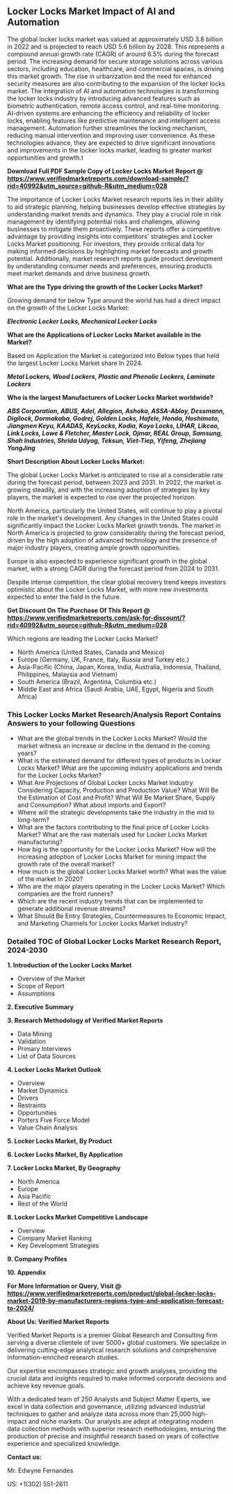 <h2>Locker Locks Market Impact of AI and Automation</h2>The global locker locks market was valued at approximately USD 3.8 billion in 2022 and is projected to reach USD 5.6 billion by 2028. This represents a compound annual growth rate (CAGR) of around 6.5% during the forecast period. The increasing demand for secure storage solutions across various sectors, including education, healthcare, and commercial spaces, is driving this market growth. The rise in urbanization and the need for enhanced security measures are also contributing to the expansion of the locker locks market. The integration of AI and automation technologies is transforming the locker locks industry by introducing advanced features such as biometric authentication, remote access control, and real-time monitoring. AI-driven systems are enhancing the efficiency and reliability of locker locks, enabling features like predictive maintenance and intelligent access management. Automation further streamlines the locking mechanism, reducing manual intervention and improving user convenience. As these technologies advance, they are expected to drive significant innovations and improvements in the locker locks market, leading to greater market opportunities and growth.t</p><p id="" class=""><strong>Download Full PDF Sample Copy of Locker Locks Market Report @ <a href="https://www.verifiedmarketreports.com/download-sample/?rid=40992&utm_source=github-R&utm_medium=028" target="_blank">https://www.verifiedmarketreports.com/download-sample/?rid=40992&utm_source=github-R&utm_medium=028</a></strong></p><p>The importance of&nbsp;Locker Locks Market research reports lies in their ability to aid strategic planning, helping businesses develop effective strategies by understanding market trends and dynamics. They play a crucial role in risk management by identifying potential risks and challenges, allowing businesses to mitigate them proactively. These reports offer a competitive advantage by providing insights into competitors' strategies and Locker Locks Market positioning. For investors, they provide critical data for making informed decisions by highlighting market forecasts and growth potential. Additionally, market research reports guide product development by understanding consumer needs and preferences, ensuring products meet market demands and drive business growth.</p><p><strong>What are the&nbsp;Type driving the growth of the Locker Locks Market?</strong></p><p id="" class="">Growing demand for below Type around the world has had a direct impact on the growth of the Locker Locks Market:</p><em><strong>Electronic Locker Locks, Mechanical Locker Locks</strong></em></p><strong>What are the&nbsp;Applications&nbsp;of Locker Locks Market available in the Market?</strong></p><p id="" class="">Based on Application the Market is categorized into Below types that held the largest Locker Locks Market share In 2024.</p><em><strong>Metal Lockers, Wood Lockers, Plastic and Phenolic Lockers, Laminate Lockers</strong></em></p><strong>Who is the largest Manufacturers of Locker Locks Market worldwide?</strong></p><p><em><strong>ABS Corporation, ABUS, Adel, Allegion, Ashoka, ASSA-Abloy, Dessmann, Digilock, Dormakaba, Godrej, Golden Locks, Hafele, Honda, Hoshimoto, Jiangmen Keyu, KAADAS, KeyLocks, Kodia, Koyo Locks, LIHAR, Likcoo, Link Locks, Lowe & Fletcher, Master Lock, Ojmar, REAL Group, Samsung, Shah Industries, Shrida Udyog, Teksun, Viet-Tiep, Yifeng, Zhejiang YongJing</strong></em></p><p id="" class=""><strong>Short Description About Locker Locks Market:</strong></p><p>The global Locker Locks Market is anticipated to rise at a considerable rate during the forecast period, between 2023 and 2031. In 2022, the market is growing steadily, and with the increasing adoption of strategies by key players, the market is expected to rise over the projected horizon.</p><p>North America, particularly the United States, will continue to play a pivotal role in the market's development. Any changes in the United States could significantly impact the Locker Locks Market growth trends. The market in North America is projected to grow considerably during the forecast period, driven by the high adoption of advanced technology and the presence of major industry players, creating ample growth opportunities.</p><p>Europe is also expected to experience significant growth in the global market, with a strong CAGR during the forecast period from 2024 to 2031.</p><p>Despite intense competition, the clear global recovery trend keeps investors optimistic about the Locker Locks Market, with more new investments expected to enter the field in the future.</p><p id="" class=""><strong>Get Discount On The Purchase Of This Report @ <a href="https://www.verifiedmarketreports.com/ask-for-discount/?rid=40992&utm_source=github-R&utm_medium=028" target="_blank">https://www.verifiedmarketreports.com/ask-for-discount/?rid=40992&utm_source=github-R&utm_medium=028</a></strong></p>Which regions are leading the Locker Locks Market?</p><ul><li>North America (United States, Canada and Mexico)</li><li>Europe (Germany, UK, France, Italy, Russia and Turkey etc.)</li><li>Asia-Pacific (China, Japan, Korea, India, Australia, Indonesia, Thailand, Philippines, Malaysia and Vietnam)</li><li>South America (Brazil, Argentina, Columbia etc.)</li><li>Middle East and Africa (Saudi Arabia, UAE, Egypt, Nigeria and South Africa)</li></ul><h3 id="" class="">This Locker Locks Market Research/Analysis Report Contains Answers to your following Questions</h3><ul><li>What are the global trends in the Locker Locks Market? Would the market witness an increase or decline in the demand in the coming years?</li><li>What is the estimated demand for different types of products in Locker Locks Market? What are the upcoming industry applications and trends for the Locker Locks Market?</li><li>What Are Projections of Global Locker Locks Market Industry Considering Capacity, Production and Production Value? What Will Be the Estimation of Cost and Profit? What Will Be Market Share, Supply and Consumption? What about imports and Export?</li><li>Where will the strategic developments take the industry in the mid to long-term?</li><li>What are the factors contributing to the final price of Locker Locks Market? What are the raw materials used for Locker Locks Market manufacturing?</li><li>How big is the opportunity for the Locker Locks Market? How will the increasing adoption of Locker Locks Market for mining impact the growth rate of the overall market?</li><li>How much is the global Locker Locks Market worth? What was the value of the market In 2020?</li><li>Who are the major players operating in the Locker Locks Market? Which companies are the front runners?</li><li>Which are the recent industry trends that can be implemented to generate additional revenue streams?</li><li>What Should Be Entry Strategies, Countermeasures to Economic Impact, and Marketing Channels for Locker Locks Market Industry?</li></ul><h3 id="" class="">Detailed TOC of Global Locker Locks Market Research Report, 2024-2030</h3><p id="" class=""><strong>1. Introduction of the Locker Locks Market</strong></p><ul><li>Overview of the Market</li><li>Scope of Report</li><li>Assumptions</li></ul><p id="" class=""><strong>2. Executive Summary</strong></p><p id="" class=""><strong>3. Research Methodology of Verified Market Reports</strong></p><ul><li>Data Mining</li><li>Validation</li><li>Primary Interviews</li><li>List of Data Sources</li></ul><p id="" class=""><strong>4. Locker Locks Market Outlook</strong></p><ul><li>Overview</li><li>Market Dynamics</li><li>Drivers</li><li>Restraints</li><li>Opportunities</li><li>Porters Five Force Model</li><li>Value Chain Analysis</li></ul><p id="" class=""><strong>5. Locker Locks Market, By Product</strong></p><p id="" class=""><strong>6. Locker Locks Market, By Application</strong></p><p id="" class=""><strong>7. Locker Locks Market, By Geography</strong></p><ul><li>North America</li><li>Europe</li><li>Asia Pacific</li><li>Rest of the World</li></ul><p id="" class=""><strong>8. Locker Locks Market Competitive Landscape</strong></p><ul><li>Overview</li><li>Company Market Ranking</li><li>Key Development Strategies</li></ul><p id="" class=""><strong>9. Company Profiles</strong></p><p id="" class=""><strong>10. Appendix</strong></p><p id="" class=""><strong>For More Information or Query, Visit @ <a href="https://www.verifiedmarketreports.com/product/global-locker-locks-market-2019-by-manufacturers-regions-type-and-application-forecast-to-2024/" target="_blank">https://www.verifiedmarketreports.com/product/global-locker-locks-market-2019-by-manufacturers-regions-type-and-application-forecast-to-2024/</a></strong></p><p id="" class=""><strong>About Us: Verified Market Reports</strong></p><p id="" class="">Verified Market Reports is a premier Global Research and Consulting firm serving a diverse clientele of over 5000+ global customers. We specialize in delivering cutting-edge analytical research solutions and comprehensive information-enriched research studies.</p><p id="" class="">Our expertise encompasses strategic and growth analyses, providing the crucial data and insights required to make informed corporate decisions and achieve key revenue goals.</p><p id="" class="">With a dedicated team of 250 Analysts and Subject Matter Experts, we excel in data collection and governance, utilizing advanced industrial techniques to gather and analyze data across more than 25,000 high-impact and niche markets. Our analysts are adept at integrating modern data collection methods with superior research methodologies, ensuring the production of precise and insightful research based on years of collective experience and specialized knowledge.</p><p id="" class=""><strong>Contact us:</strong></p><p id="" class="">Mr. Edwyne Fernandes</p><p id="" class="">US: +1(302) 551-2611</p>